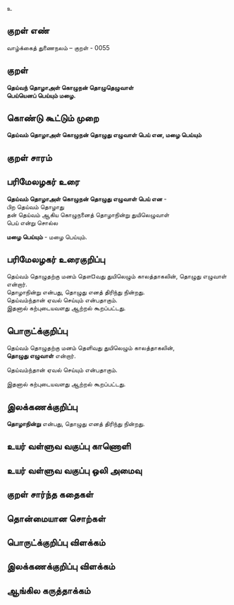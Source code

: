 உ

## குறள் எண் 

வாழ்க்கைத் துணைநலம் – குறள் - 0055  

## குறள் 

**தெய்வந் தொழாஅள் கொழுநன் தொழுதெழுவாள்  
பெய்யெனப் பெய்யும் மழை.** 

## கொண்டு கூட்டும் முறை

**தெய்வம் தொழாஅள் கொழுநன் தொழுது எழுவாள் பெய் என, மழை பெய்யும்**  

## குறள் சாரம் 


## பரிமேலழகர் உரை

**தெய்வம் தொழாஅள் கொழுநன் தொழுது எழுவாள் பெய் என** -  
பிற தெய்வம் தொழாது  
தன் தெய்வம் ஆகிய கொழுநனைத் தொழாநின்று துயிலெழுவாள்  
பெய் என்று சொல்ல  

**மழை பெய்யும்** - மழை பெய்யும்.

## பரிமேலழகர் உரைகுறிப்பு   

தெய்வம் தொழுதற்கு மனம் தௌ¤வது துயிலெழும் காலத்தாகலின், தொழுது எழுவாள் என்றார்.  
தொழாநின்று என்பது, தொழுது எனத் திரிந்து நின்றது.  
தெய்வம்ந்தான் ஏவல் செய்யும் என்பதாகும்.  
இதனால் கற்புடையவளது ஆற்றல் கூறப்பட்டது.  

## பொருட்க்குறிப்பு 

தெய்வம் தொழுதற்கு மனம் தெளிவது துயிலெழும் காலத்தாகலின்,  
**தொழுது எழுவாள்** என்றார்.  
  
தெய்வம்ந்தான் ஏவல் செய்யும் என்பதாகும்.  

இதனால் கற்புடையவளது ஆற்றல் கூறப்பட்டது.  

## இலக்கணக்குறிப்பு  

**தொழாநின்று** என்பது, தொழுது எனத் திரிந்து நின்றது.   

## உயர் வள்ளுவ வகுப்பு காணொளி


## உயர் வள்ளுவ வகுப்பு ஒலி அமைவு 

 
## குறள் சார்ந்த கதைகள் 


## தொன்மையான சொற்கள்


## பொருட்க்குறிப்பு விளக்கம்


## இலக்கணக்குறிப்பு விளக்கம்


## ஆங்கில கருத்தாக்கம் 


